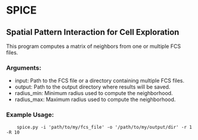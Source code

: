 # SPICE
## Spatial Pattern Interaction for Cell Exploration
This program computes a matrix of neighbors from one or multiple FCS files.

### Arguments:
* input: Path to the FCS file or a directory containing multiple FCS files.
* output: Path to the output directory where results will be saved.
* radius_min: Minimum radius used to compute the neighborhood.
* radius_max: Maximum radius used to compute the neighborhood.
    
### Example Usage:
        
        spice.py -i 'path/to/my/fcs_file' -o '/path/to/my/output/dir' -r 1 -R 10




